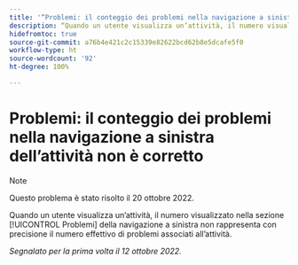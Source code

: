 ```yaml
---
title: '“Problemi: il conteggio dei problemi nella navigazione a sinistra dell’attività non è corretto”'
description: “Quando un utente visualizza un’attività, il numero visualizzato nella sezione Problemi della navigazione a sinistra non rappresenta con precisione il numero effettivo di problemi associati all’attività.”
hidefromtoc: true
source-git-commit: a76b4e421c2c15339e82622bcd62b8e5dcafe5f0
workflow-type: ht
source-wordcount: '92'
ht-degree: 100%

---
```



# Problemi: il conteggio dei problemi nella navigazione a sinistra dell’attività non è corretto

>[!NOTE]
>
>Questo problema è stato risolto il 20 ottobre 2022.

Quando un utente visualizza un’attività, il numero visualizzato nella sezione [!UICONTROL Problemi] della navigazione a sinistra non rappresenta con precisione il numero effettivo di problemi associati all’attività.

_Segnalato per la prima volta il 12 ottobre 2022._

